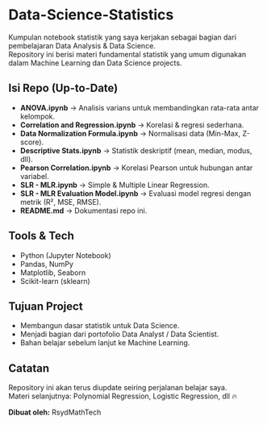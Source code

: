 # Data-Science-Statistics  

Kumpulan notebook statistik yang saya kerjakan sebagai bagian dari pembelajaran Data Analysis & Data Science.  
Repository ini berisi materi fundamental statistik yang umum digunakan dalam Machine Learning dan Data Science projects.  

## Isi Repo (Up-to-Date)  
- **ANOVA.ipynb** → Analisis varians untuk membandingkan rata-rata antar kelompok.  
- **Correlation and Regression.ipynb** → Korelasi & regresi sederhana.  
- **Data Normalization Formula.ipynb** → Normalisasi data (Min-Max, Z-score).  
- **Descriptive Stats.ipynb** → Statistik deskriptif (mean, median, modus, dll).  
- **Pearson Correlation.ipynb** → Korelasi Pearson untuk hubungan antar variabel.  
- **SLR - MLR.ipynb** → Simple & Multiple Linear Regression.  
- **SLR - MLR Evaluation Model.ipynb** → Evaluasi model regresi dengan metrik (R², MSE, RMSE).  
- **README.md** → Dokumentasi repo ini.  

## Tools & Tech  
- Python (Jupyter Notebook)  
- Pandas, NumPy  
- Matplotlib, Seaborn  
- Scikit-learn (sklearn)  

## Tujuan Project  
- Membangun dasar statistik untuk Data Science.  
- Menjadi bagian dari portofolio Data Analyst / Data Scientist.  
- Bahan belajar sebelum lanjut ke Machine Learning.  

## Catatan  
Repository ini akan terus diupdate seiring perjalanan belajar saya.  
Materi selanjutnya: Polynomial Regression, Logistic Regression, dll 🔥  

**Dibuat oleh:** RsydMathTech  
